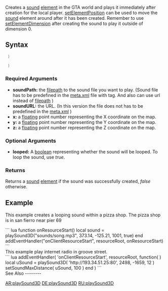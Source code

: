 Creates a [sound](/docs/sound.md "wikilink") [element](/element.md "wikilink") in the GTA world and plays it immediately after creation for the local player. [setElementPosition](/setElementPosition.md "wikilink") can be used to move the [sound](/sound.md "wikilink") element around after it has been created. Remember to use [setElementDimension](/setElementDimension.md "wikilink") after creating the sound to play it outside of dimension 0.

Syntax
------

``` lua
 )
```

``` lua
 )
```

### Required Arguments

-   **soundPath:** the [filepath](/docs/filepath.md "wikilink") to the sound file you want to play. (Sound file has to be predefined in the [meta.xml](/meta.xml.md "wikilink") file with <file /> tag. And also can use url instead of [filepath](/filepath.md "wikilink") )
-   **soundURL:** the URL. (In this version the file does not has to be predefined in the [meta.xml](/docs/meta.xml.md "wikilink") )
-   **x:** a [floating](/docs/float.md "wikilink") point number representing the X coordinate on the map.
-   **y:** a [floating](/docs/float.md "wikilink") point number representing the Y coordinate on the map.
-   **z:** a [floating](/docs/float.md "wikilink") point number representing the Z coordinate on the map.

### Optional Arguments

-   **looped:** A [boolean](/docs/boolean.md "wikilink") representing whether the sound will be looped. To loop the sound, use *true*.

### Returns

Returns a [sound](/docs/sound.md "wikilink") [element](/element.md "wikilink") if the sound was successfully created, *false* otherwise.

Example
-------

This example creates a looping sound within a pizza shop. The pizza shop is in san fierro near pier 69

<section name="Example" class="client" show="true">
``` lua
function onResourceStart()
    local sound = playSound3D("sounds/song.mp3", 373.14, -125.21, 1001, true) 
end
addEventHandler("onClientResourceStart", resourceRoot, onResourceStart)
```

</section>
This example play internet radio in groove street.

<section name="Example 2" class="client" show="true" >
``` lua
addEventHandler( 'onClientResourceStart', resourceRoot,
    function( )
        local uSound = playSound3D( 'http://193.34.51.25:80', 2498, -1659, 12 ) 
        setSoundMaxDistance( uSound, 100 )
    end
)
```

</section>
See Also
--------

[AR:playSound3D](/docs/ar:playsound3d.md "wikilink") [DE:playSound3D](/DE:playSound3D.md "wikilink") [RU:playSound3D](/RU:playSound3D.md "wikilink")
